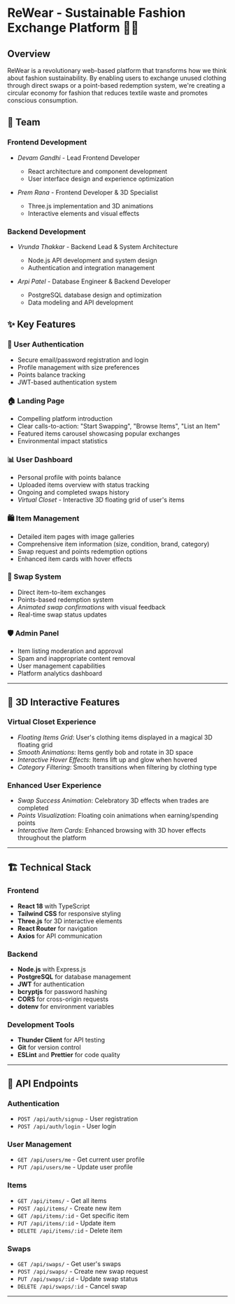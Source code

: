 # ReWear - Sustainable Fashion Exchange Platform 🌱👗

## Overview
ReWear is a revolutionary web-based platform that transforms how we think about fashion sustainability. By enabling users to exchange unused clothing through direct swaps or a point-based redemption system, we're creating a circular economy for fashion that reduces textile waste and promotes conscious consumption.

## 👥 Team

### Frontend Development
- *Devam Gandhi* - Lead Frontend Developer
  - React architecture and component development
  - User interface design and experience optimization
  
- *Prem Rana* - Frontend Developer & 3D Specialist
  - Three.js implementation and 3D animations
  - Interactive elements and visual effects

### Backend Development
- *Vrunda Thakkar* - Backend Lead & System Architecture
  - Node.js API development and system design
  - Authentication and integration management
  
- *Arpi Patel* - Database Engineer & Backend Developer
  - PostgreSQL database design and optimization
  - Data modeling and API development

## ✨ Key Features

### 🔐 User Authentication
- Secure email/password registration and login  
- Profile management with size preferences  
- Points balance tracking  
- JWT-based authentication system  

### 🏠 Landing Page
- Compelling platform introduction  
- Clear calls-to-action: "Start Swapping", "Browse Items", "List an Item"  
- Featured items carousel showcasing popular exchanges  
- Environmental impact statistics  

### 📊 User Dashboard
- Personal profile with points balance  
- Uploaded items overview with status tracking  
- Ongoing and completed swaps history  
- *Virtual Closet* - Interactive 3D floating grid of user's items  

### 🛍 Item Management
- Detailed item pages with image galleries  
- Comprehensive item information (size, condition, brand, category)  
- Swap request and points redemption options  
- Enhanced item cards with hover effects  

### 🔄 Swap System
- Direct item-to-item exchanges  
- Points-based redemption system  
- *Animated swap confirmations* with visual feedback  
- Real-time swap status updates  

### 🛡 Admin Panel
- Item listing moderation and approval  
- Spam and inappropriate content removal  
- User management capabilities  
- Platform analytics dashboard  

---

## 🎯 3D Interactive Features

### Virtual Closet Experience
- *Floating Items Grid*: User's clothing items displayed in a magical 3D floating grid  
- *Smooth Animations*: Items gently bob and rotate in 3D space  
- *Interactive Hover Effects*: Items lift up and glow when hovered  
- *Category Filtering*: Smooth transitions when filtering by clothing type  

### Enhanced User Experience
- *Swap Success Animation*: Celebratory 3D effects when trades are completed  
- *Points Visualization*: Floating coin animations when earning/spending points  
- *Interactive Item Cards*: Enhanced browsing with 3D hover effects throughout the platform  

---

## 🏗 Technical Stack

### Frontend
- **React 18** with TypeScript  
- **Tailwind CSS** for responsive styling  
- **Three.js** for 3D interactive elements  
- **React Router** for navigation  
- **Axios** for API communication  

### Backend
- **Node.js** with Express.js  
- **PostgreSQL** for database management  
- **JWT** for authentication  
- **bcryptjs** for password hashing  
- **CORS** for cross-origin requests  
- **dotenv** for environment variables  

### Development Tools
- **Thunder Client** for API testing  
- **Git** for version control  
- **ESLint** and **Prettier** for code quality  

---

## 🔌 API Endpoints

### Authentication
- `POST /api/auth/signup` - User registration  
- `POST /api/auth/login` - User login  

### User Management
- `GET /api/users/me` - Get current user profile  
- `PUT /api/users/me` - Update user profile  

### Items
- `GET /api/items/` - Get all items  
- `POST /api/items/` - Create new item  
- `GET /api/items/:id` - Get specific item  
- `PUT /api/items/:id` - Update item  
- `DELETE /api/items/:id` - Delete item  

### Swaps
- `GET /api/swaps/` - Get user's swaps  
- `POST /api/swaps/` - Create new swap request  
- `PUT /api/swaps/:id` - Update swap status  
- `DELETE /api/swaps/:id` - Cancel swap  

---
